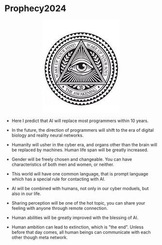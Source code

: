 # Prophecy2024

<p align="center">
  <img src="img/logo.png" alt="avatar">
</p>

- Here I predict that AI will replace most programmers within 10 years. 

- In the future, the direction of programmers will shift to the era of digital biology and reality neural networks.

- Humanity will usher in the cyber era, and organs other than the brain will be replaced by machines. Human life span will be greatly increased. 

- Gender will be freely chosen and changeable. You can have characteristics of both men and women, or neither.

- This world will have one common language, that is prompt language which has a special rule for contacting with AI. 

- AI will be combined with humans, not only in our cyber moduels, but also in our life.

- Sharing perception will be one of the hot topic, you can share your feeling with anyone through remote connection. 

- Human abilities will be greatly improved with the blessing of AI.

- Human ambition can lead to extinction, which is "the end". Unless before that day comes, all human beings can communicate with each other though meta network. 
